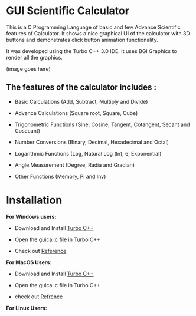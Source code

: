 # GUI Scientific Calculator


This is a C Programming Language of basic and few Advance Scientific features of Calculator. 
It shows a nice graphical UI of the calculator with 3D buttons and demonstrates click button animation functionality.

It was developed using the Turbo C++ 3.0 IDE. 
It uses BGI Graphics to render all the graphics.




(image goes here) 




## The features of the calculator includes :

* Basic Calculations (Add, Subtract, Multiply and Divide)

* Advance Calculations (Square root, Square, Cube)

* Trigonometric Functions (Sine, Cosine, Tangent, Cotangent, Secant and Cosecant)

* Number Conversions (Binary, Decimal, Hexadecimal and Octal)

* Logarithmic Functions (Log, Natural Log (ln), e, Exponential)

* Angle Measurement (Degree, Radia and Gradian)

* Other Functions (Memory, Pi and Inv)



# Installation 

**For Windows users:**

* Download and Install <a href="https://www.google.com/amp/s/errorsea.com/download-and-install-turbo-c-for-windows-11/amp/" target="_blank">Turbo C++ </a>

* Open the guical.c file in Turbo C++

* Check out <a href="https://www.google.com/amp/s/notesformsc.org/compile-program-turbo-c/%3famphttps://www.google.com/amp/s/notesformsc.org/compile-program-turbo-c/%3famp" target="_blank">Reference </a>


**For MacOS Users:**

* Download and Install <a href="https://www.google.com/amp/s/www.geeksforgeeks.org/how-to-install-turbo-cpp-on-macos/amp/https://www.google.com/amp/s/www.geeksforgeeks.org/how-to-install-turbo-cpp-on-macos/amp/" target="_blank"> Turbo C++ </a>

* Open the guical.c file in Turbo C++

* check out <a href="https://codingee.com/download-and-run-turbo-c-on-mac-os/" target="_blank"> Refrence</a>


**For Linux Users:**




# 



